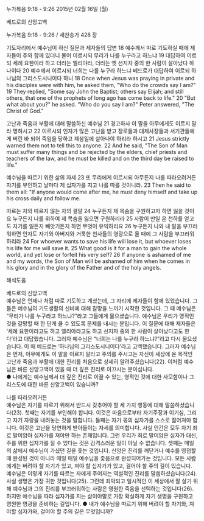 누가복음 9:18 - 9:26 
2015년 02월 16일 (월)

베드로의 신앙고백 



누가복음 9:18 - 9:26 / 새찬송가 428 장


기도자리에서 예수님이 하신 질문과 제자들의 답변
18 예수께서 따로 기도하실 때에 제자들이 주와 함께 있더니 물어 이르시되 무리가 나를 누구라고 하느냐 19 대답하여 이르되 세례 요한이라 하고 더러는 엘리야라, 더러는 옛 선지자 중의 한 사람이 살아났다 하나이다 20 예수께서 이르시되 너희는 나를 누구라 하느냐 베드로가 대답하여 이르되 하나님의 그리스도시니이다 하니 
18 Once when Jesus was praying in private and his disciples were with him, he asked them, "Who do the crowds say I am?" 19 They replied, "Some say John the Baptist; others say Elijah; and still others, that one of the prophets of long ago has come back to life." 20 "But what about you?" he asked. "Who do you say I am?" Peter answered, "The Christ of God." 

고난과 죽음과 부활에 대해 말씀하신 예수님 
21 경고하사 이 말을 아무에게도 이르지 말라 명하시고 22 이르시되 인자가 많은 고난을 받고 장로들과 대제사장들과 서기관들에게 버린 바 되어 죽임을 당하고 제삼일에 살아나야 하리라 하시고 
21 Jesus strictly warned them not to tell this to anyone. 22 And he said, "The Son of Man must suffer many things and be rejected by the elders, chief priests and teachers of the law, and he must be killed and on the third day be raised to life." 

예수님을 따르기 위한 삶의 자세 
23 또 무리에게 이르시되 아무든지 나를 따라오려거든 자기를 부인하고 날마다 제 십자가를 지고 나를 따를 것이니라. 
23 Then he said to them all: "If anyone would come after me, he must deny himself and take up his cross daily and follow me. 

따르는 자와 따르지 않는 자의 결말
24 누구든지 제 목숨을 구원하고자 하면 잃을 것이요 누구든지 나를 위하여 제 목숨을 잃으면 구원하리라 25 사람이 만일 온 천하를 얻고도 자기를 잃든지 빼앗기든지 하면 무엇이 유익하리요 26 누구든지 나와 내 말을 부끄러워하면 인자도 자기와 아버지와 거룩한 천사들의 영광으로 올 때에 그 사람을 부끄러워하리라 
24 For whoever wants to save his life will lose it, but whoever loses his life for me will save it. 25 What good is it for a man to gain the whole world, and yet lose or forfeit his very self? 26 If anyone is ashamed of me and my words, the Son of Man will be ashamed of him when he comes in his glory and in the glory of the Father and of the holy angels.

해석도움





베드로의 신앙고백  
예수님은 언제나 처럼 따로 기도하고 계셨는데, 그 자리에 제자들이 함께 있었습니다. 그들은 예수님의 기도생활의 신비에 대해 갈망을 느끼기 시작한 것입니다. 그 때 예수님은 “무리가 나를 누구라고 하느냐?”라고 그들에게 물으셨습니다. 예수님은 우리가 영적인 것을 갈망할 때 한 단계 클 수 있도록 문제를 내시는 분입니다. 이 질문에 대해 제자들은 ‘세례 요한이라고도 하고 엘리야라고도 하고 선지자 중의 한 사람이 살아났다고도 한다’라고 대답했습니다. 그러자 예수님은 “너희는 나를 누구라 하느냐?”라고 다시 물으셨습니다. 이 때 베드로는 ‘하나님의 그리스도시니이다’라고 고백했습니다. 그러자 예수님은 먼저, 아무에게도 이 말을 이르지 말라고 주의를 주시고는 자신이 세상에 온 목적인 고난과 죽음과 부활에 대한 진리를 처음으로 상세히 알려주셨습니다(22). 이처럼 예수님은 바른 신앙고백이 있을 때 더 깊은 진리로 이끄시는 분이십니다.     
● 나에게는 예수님께서 더 깊은 진리로 이끌 수 있는, 영적인 것에 대한 사모함이나 그리스도에 대한 바른 신앙고백이 있습니까? 

나를 따라오려거든  
예수님은 자기를 따르기 위해서 반드시 갖추어야 할 세 가지 행동에 대해 말씀하셨습니다(23). 첫째는 자기를 부인해야 합니다. 이것은 마음으로부터 자기주장과 이기심, 그리고 자기 자랑을 내려놓는 것을 말합니다. 둘째는 자기 몫의 십자가를 스스로 짊어져야 합니다. 이것은 고난을 당연하게 받아들이는 자세를 의미합니다. 사실 인간은 모두 자기 죄로 말미암아 십자가를 져야만 하는 존재입니다. 그런 우리가 죄로 말미암은 십자가 대신, 주를 위한 십자가를 질 수 있다는 것은 감격스러운 일이 아닐 수 없습니다. 셋째는 매일의 삶에서 예수님이 가셨던 길을 좇는 것입니다. 신앙은 진리를 깨닫거나 예수를 영접할 때 완성된 것이 아니라 매일 매일 예수님을 좇음으로 완성되어가는 것입니다. 모든 사람에게는 버려야 할 자기가 있고, 져야 할 십자가가 있고, 걸어야 할 주의 길이 있습니다. 예수님은 이렇게 자기를 따르는 자에게 주어지는 역설적인 진리를 말씀하셨습니다(24). 사실 생명은 가장 귀한 것입니다(25). 그런데 죄악되고 일시적인 이 세상에서 잘 살기 위해 예수님과 그의 진리를 부끄러워하는 사람은 영원한 죽음을 선택하는 것입니다(26). 하지만 예수님을 따라 십자가를 지는 삶이야말로 가장 확실하게 자기 생명을 구원하고 영원한 영광을 준비하는 길입니다.
● 내가 예수님을 따르기 위해 버려야 할 자기와, 져야할 십자가와, 걸어야 할 주의 길은 무엇입니까?